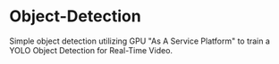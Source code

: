 # Object-Detection
Simple object detection utilizing GPU "As A Service Platform" to train a YOLO Object Detection for Real-Time Video.
